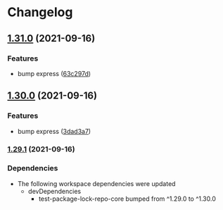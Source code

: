 # Changelog

## [1.31.0](https://www.github.com/willarmiros/test-package-lock-repo/compare/test-package-lock-repo-express-v1.30.0...test-package-lock-repo-express-v1.31.0) (2021-09-16)


### Features

* bump express ([63c297d](https://www.github.com/willarmiros/test-package-lock-repo/commit/63c297df804885d57440b0ba9a8f07edf9246a31))

## [1.30.0](https://www.github.com/willarmiros/test-package-lock-repo/compare/test-package-lock-repo-express-v1.29.1...test-package-lock-repo-express-v1.30.0) (2021-09-16)


### Features

* bump express ([3dad3a7](https://www.github.com/willarmiros/test-package-lock-repo/commit/3dad3a7f821cddf938ef9edaa44a559ba10aeaf4))

### [1.29.1](https://www.github.com/willarmiros/test-package-lock-repo/compare/test-package-lock-repo-express-v1.29.0...test-package-lock-repo-express-v1.29.1) (2021-09-16)


### Dependencies

* The following workspace dependencies were updated
  * devDependencies
    * test-package-lock-repo-core bumped from ^1.29.0 to ^1.30.0
